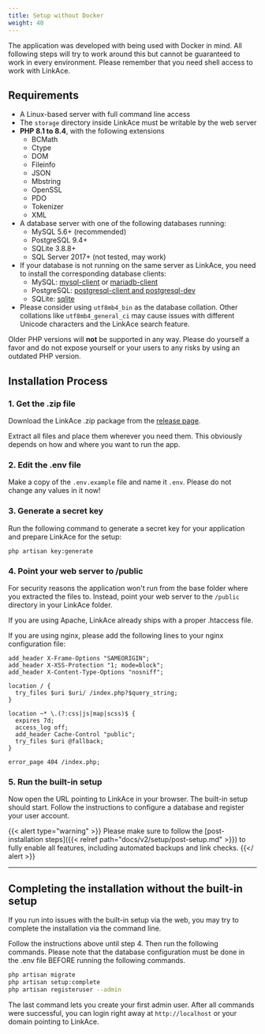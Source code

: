 ```yaml
---
title: Setup without Docker
weight: 40
---
```


The application was developed with being used with Docker in mind. All following steps will try to work around this but cannot be guaranteed to work in every environment. Please remember that you need shell access to work with LinkAce.

## Requirements

* A Linux-based server with full command line access
* The `storage` directory inside LinkAce must be writable by the web server
* **PHP 8.1 to 8.4**, with the following extensions
    * BCMath
    * Ctype
    * DOM
    * Fileinfo
    * JSON
    * Mbstring
    * OpenSSL
    * PDO
    * Tokenizer
    * XML
* A database server with one of the following databases running:
    * MySQL 5.6+ (recommended)
    * PostgreSQL 9.4+
    * SQLite 3.8.8+
    * SQL Server 2017+ (not tested, may work)
* If your database is not running on the same server as LinkAce, you need to install the corresponding database clients:
  * MySQL: [mysql-client](https://dev.mysql.com/doc/refman/8.4/en/mysql.html) or [mariadb-client](https://mariadb.com/docs/server/connect/clients/mariadb-client/)
  * PostgreSQL: [postgresql-client and postgresql-dev](https://www.postgresql.org/)
  * SQLite: [sqlite](https://sqlite.org/download.html)
* Please consider using `utf8mb4_bin` as the database collation. Other collations like `utf8mb4_general_ci` may cause issues with different Unicode characters and the LinkAce search feature.

Older PHP versions will **not** be supported in any way. Please do yourself a favor and do not expose yourself or your users to any risks by using an outdated PHP version.


## Installation Process

### 1. Get the .zip file

Download the LinkAce .zip package from the [release page](https://github.com/Kovah/LinkAce/releases/latest).

Extract all files and place them wherever you need them. This obviously depends on how and where you want to run the
app.

### 2. Edit the .env file

Make a copy of the `.env.example` file and name it `.env`. Please do not change any values in it now!

### 3. Generate a secret key

Run the following command to generate a secret key for your application and prepare LinkAce for the setup:

```
php artisan key:generate
```

### 4. Point your web server to /public

For security reasons the application won't run from the base folder where you extracted the files to. Instead, point your web server to the `/public` directory in your LinkAce folder.

If you are using Apache, LinkAce already ships with a proper .htaccess file.

If you are using nginx, please add the following lines to your nginx configuration file:

```
add_header X-Frame-Options "SAMEORIGIN";
add_header X-XSS-Protection "1; mode=block";
add_header X-Content-Type-Options "nosniff";

location / {
  try_files $uri $uri/ /index.php?$query_string;
}

location ~* \.(?:css|js|map|scss)$ {
  expires 7d;
  access_log off;
  add_header Cache-Control "public";
  try_files $uri @fallback;
}

error_page 404 /index.php;
```

### 5. Run the built-in setup

Now open the URL pointing to LinkAce in your browser. The built-in setup should start. Follow the instructions to configure a database and register your user account.

{{< alert type="warning" >}}
Please make sure to follow the [post-installation steps]({{< relref path="docs/v2/setup/post-setup.md" >}}) to fully enable all features, including automated backups and link checks.
{{</ alert >}}

---

## Completing the installation without the built-in setup

If you run into issues with the built-in setup via the web, you may try to complete the installation via the command line.

Follow the instructions above until step 4. Then run the following commands. Please note that the database configuration must be done in the .env file BEFORE running the following commands.

```bash
php artisan migrate
php artisan setup:complete
php artisan registeruser --admin
```

The last command lets you create your first admin user. After all commands were successful, you can login right away at `http://localhost` or your domain pointing to LinkAce.
